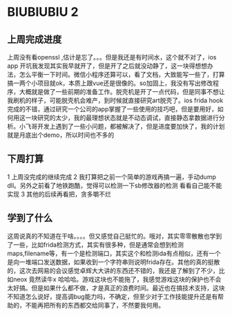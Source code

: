 # BIUBIUBIU 2


## 上周完成进度
上周没有看openssl ,估计是忘了。。。但是我还是有时间水，这个就不对了，ios app 开坑我发现其实我早就开了，但是开了之后就没动静了，这一块得想想办法，怎么平衡一下时间。微信小程序还算可以，看了文档，大致能写一些了，打算搞一两个小项目就ok，本质上跟vue还是很像的。so加固上，我没有写出修改程序，大概就是做了一些前期的准备工作。脱壳机是开了一点代码，但是同事不想让我刷机的样子，可能脱壳机会难产，到时候就直接研究art脱壳了。ios frida hook 完成的不错，通过研究一个公司的app掌握了一些使用的技巧吧，但是要用好，如何用这一块研究的太少，我的最理想状态就是不动态调试，直接静态拿数据进行分析。小飞哥开发上遇到了一些小问题，都被解决了，但是进度要加快了，我的计划就是月底出个demo，所以时间也不多的

## 下周打算
1 上周没完成的继续完成
2 我打算把之前一个简单的游戏再搞一遍，手动dump dll。另外之前看了地铁跑酷，觉得可以检测一下sb修改器的检测
看看自己能不能实现
3 其他的后续再看把，贪多嚼不烂


## 学到了什么
这周说真的不知道在干啥。。。。但又感觉自己挺忙的。哦对，其实零零散散也学到了一些，比如frida检测方式，其实有很多种，但是通常会想到检测maps,filename等，有一个是检测端口，其实这个和检测ida有点相似，还有一个是向一堆端口发送数据，如果收到一个字符串则说明frida存在。其他的真的挺散的，这次去网易的会议感觉卓辉大大讲的东西还不错的，我还是了解到了不少，比如neox 竟然读牛x 哈哈哈。游戏这块也不能拖了，我感觉游戏这块的保护也不会太好搞。但是如果什么都不做，才是真正的浪费时间。最近也在搞技术支持，这块不知道怎么说好，提高调bug能力吗，不确定，但至少对于工作技能提升还是有帮助的，不能再把所有的东西都交给同事了，不然要我何用。
